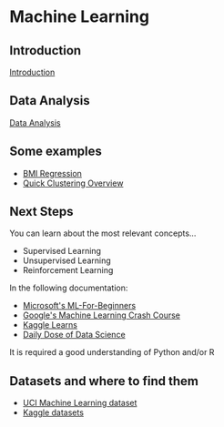 # Machine Learning 

## Introduction

[Introduction](./intro/intro.ipynb)

## Data Analysis

[Data Analysis](./data-analysis/data-analysis.ipynb)


## Some examples

- [BMI Regression](./examples/bmi/bmi.ipynb)
- [Quick Clustering Overview](./examples/clustering/clustering.ipynb)


## Next Steps

You can learn about the most relevant concepts...

- Supervised Learning
- Unsupervised Learning
- Reinforcement Learning

In the following documentation:

- [Microsoft's ML-For-Beginners](https://github.com/microsoft/ML-For-Beginners)
- [Google's Machine Learning Crash Course](https://developers.google.com/machine-learning/crash-course)
- [Kaggle Learns](https://www.kaggle.com/learn)
- [Daily Dose of Data Science](https://www.blog.dailydoseofds.com/)

It is required a good understanding of Python and/or R


## Datasets and where to find them

- [UCI Machine Learning dataset](https://archive.ics.uci.edu/)
- [Kaggle datasets](https://www.kaggle.com/datasets)


